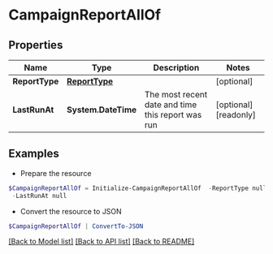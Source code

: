 # CampaignReportAllOf
## Properties

Name | Type | Description | Notes
------------ | ------------- | ------------- | -------------
**ReportType** | [**ReportType**](ReportType.md) |  | [optional] 
**LastRunAt** | **System.DateTime** | The most recent date and time this report was run | [optional] [readonly] 

## Examples

- Prepare the resource
```powershell
$CampaignReportAllOf = Initialize-CampaignReportAllOf  -ReportType null `
 -LastRunAt null
```

- Convert the resource to JSON
```powershell
$CampaignReportAllOf | ConvertTo-JSON
```

[[Back to Model list]](../README.md#documentation-for-models) [[Back to API list]](../README.md#documentation-for-api-endpoints) [[Back to README]](../README.md)

